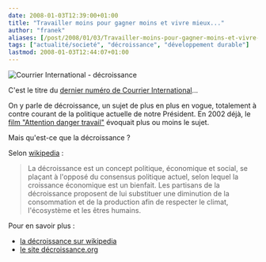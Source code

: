 ```yaml
---
date: 2008-01-03T12:39:00+01:00
title: "Travailler moins pour gagner moins et vivre mieux..."
author: "franek"
aliases: [/post/2008/01/03/Travailler-moins-pour-gagner-moins-et-vivre-mieux]
tags: ["actualité/societé", "décroissance", "développement durable"]
lastmod: 2008-01-03T12:44:07+01:00
---
```

![Courrier International - décroissance](https://franek.chicour.net/public/couvertures/i81028couv896.gif)

C'est le titre du [dernier numéro de Courrier International](http://www.courrierinternational.com/hebdo/sommaire.asp?obj_id=604)...

On y parle de décroissance, un sujet de plus en plus en vogue, totalement à contre courant de la politique actuelle de notre Président. En 2002 déjà, le [film "Attention danger travail"](http://www.allocine.fr/film/fichefilm_gen_cfilm=45765.html) évoquait plus ou moins le sujet.

Mais qu'est-ce que la décroissance ?

Selon [wikipedia](http://fr.wikipedia.org/wiki/D%C3%A9croissance_%28%C3%A9conomie%29) :

> La décroissance est un concept politique, économique et social, se plaçant à l'opposé du consensus politique actuel, selon lequel la croissance économique est un bienfait. Les partisans de la décroissance proposent de lui substituer une diminution de la consommation et de la production afin de respecter le climat, l'écosystème et les êtres humains.

Pour en savoir plus :

- [la décroissance sur wikipedia](http://fr.wikipedia.org/wiki/D%C3%A9croissance_%28%C3%A9conomie%29)
- [le site décroissance.org](http://www.decroissance.org/)
